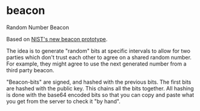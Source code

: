 # beacon
Random Number Beacon

Based on [NIST's new beacon prototype](https://beacon.nist.gov/home).

The idea is to generate "random" bits at specific intervals
to allow for two parties which don't trust each other to agree
on a shared random number. For example, they might agree
to use the next generated number from a third party beacon.

"Beacon-bits" are signed, and hashed with the previous bits.
The first bits are hashed with the public key. This chains
all the bits together. All hashing is done with the base64
encoded bits so that you can copy and paste what you get
from the server to check it "by hand".

